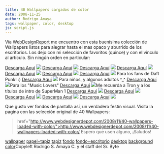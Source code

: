 ```yaml
---
title: 40 Wallpapers cargados de color
date: 2008-11-25
author: Rodrigo Amaya
tags: wallpaper, color, desktop
js: script.js
---
```


Vía [WebDesignReport](http://www.webdesignerdepot.com/) me encuentro con esta
      buenísima colección de Wallpapers listos para alegrar hasta el mas opaco y aburrido de los
      escritorios. Los dejo con mi selección de favoritos (quince) y con el vinculo al artículo. Sin
      ningún orden en particular:

[Descarga Aquí](http://www.abduzeedo.com/%7Eabduzeed/25-fantastic-deviant-wallpapers)
[![](http://2.bp.blogspot.com/_ayvorITawE4/SSwfEL-XPuI/AAAAAAAABdI/hTv_2RBQd9g/s320/231.png)](http://2.bp.blogspot.com/_ayvorITawE4/SSwfEL-XPuI/AAAAAAAABdI/hTv_2RBQd9g/s1600-h/231.png)
[Descarga Aquí](http://69efan69.deviantart.com/art/Trippy-Wallpaper-97734018)
[![](http://4.bp.blogspot.com/_ayvorITawE4/SSwfD_MmJyI/AAAAAAAABdA/fVAhmvs8K3E/s320/161.png)](http://4.bp.blogspot.com/_ayvorITawE4/SSwfD_MmJyI/AAAAAAAABdA/fVAhmvs8K3E/s1600-h/161.png)
[Descarga Aquí](http://ionboy.deviantart.com/art/Kaze-Wallpaper-81766468)
[![](http://1.bp.blogspot.com/_ayvorITawE4/SSwfD2_broI/AAAAAAAABc4/yIYxgsAykqI/s320/141.png)](http://1.bp.blogspot.com/_ayvorITawE4/SSwfD2_broI/AAAAAAAABc4/yIYxgsAykqI/s1600-h/141.png)
[Descarga Aquí](http://mixmasterangel.deviantart.com/art/wallpaper-69777061)
[![](http://4.bp.blogspot.com/_ayvorITawE4/SSwfDj6HFhI/AAAAAAAABcw/jsnfuPDLV9I/s320/11.png)](http://4.bp.blogspot.com/_ayvorITawE4/SSwfDj6HFhI/AAAAAAAABcw/jsnfuPDLV9I/s1600-h/11.png)
[Descarga Aquí](http://nithilien.deviantart.com/art/Starsfield-Rainbow-wallpaper-88081480)
[![](http://3.bp.blogspot.com/_ayvorITawE4/SSwfDEBQqDI/AAAAAAAABco/gqTRfnRkYkc/s320/9.png)](http://3.bp.blogspot.com/_ayvorITawE4/SSwfDEBQqDI/AAAAAAAABco/gqTRfnRkYkc/s1600-h/9.png)
[Descarga Aquí](http://emciem.deviantart.com/art/The-PolyGuana-Wallpaper-45476256)
[![](http://1.bp.blogspot.com/_ayvorITawE4/SSwewppEU3I/AAAAAAAABcg/bSLH091jJOU/s320/61.png)](http://1.bp.blogspot.com/_ayvorITawE4/SSwewppEU3I/AAAAAAAABcg/bSLH091jJOU/s1600-h/61.png)
[Descarga Aquí](http://mat3jko.deviantart.com/art/ART-wallpaper-85766858)
[![](http://3.bp.blogspot.com/_ayvorITawE4/SSwev4XB3HI/AAAAAAAABcY/X_gvt2madNY/s320/51.png)](http://3.bp.blogspot.com/_ayvorITawE4/SSwev4XB3HI/AAAAAAAABcY/X_gvt2madNY/s1600-h/51.png)
Para
      los fans de Daft Punk! :)
[Descarga Aquí](http://customize.org/wallpapers/48503)
[![](http://2.bp.blogspot.com/_ayvorITawE4/SSwevkvt_xI/AAAAAAAABcQ/iAmzVQ4mJEc/s320/40.png)](http://2.bp.blogspot.com/_ayvorITawE4/SSwevkvt_xI/AAAAAAAABcQ/iAmzVQ4mJEc/s1600-h/40.png)
Para
      niños, y algunos adultos ^_^
[Descarga Aquí](http://anjilyoshi.deviantart.com/art/Rainbow-Sugar-Splash-85568400)
[![](http://4.bp.blogspot.com/_ayvorITawE4/SSwevSzYMbI/AAAAAAAABcI/hxHdZOcboDs/s320/37.png)](http://4.bp.blogspot.com/_ayvorITawE4/SSwevSzYMbI/AAAAAAAABcI/hxHdZOcboDs/s1600-h/37.png)Para los "Music
      Lovers"
[Descarga Aquí](http://fastnfurious.deviantart.com/art/Rainbow-Square-62963723)
[![](http://4.bp.blogspot.com/_ayvorITawE4/SSweuxtKjbI/AAAAAAAABcA/tsqkcz2gMj0/s320/38.png)](http://4.bp.blogspot.com/_ayvorITawE4/SSweuxtKjbI/AAAAAAAABcA/tsqkcz2gMj0/s1600-h/38.png)Me recuerda a Tron
      y a los títulos de intro de SuperMan 1
[Descarga Aquí](http://www.abduzeedo.com/%7Eabduzeed/wallpaper-week-1)
[![](http://4.bp.blogspot.com/_ayvorITawE4/SSweO0DyDLI/AAAAAAAABb4/whBVWllkzYc/s320/311.png)](http://4.bp.blogspot.com/_ayvorITawE4/SSweO0DyDLI/AAAAAAAABb4/whBVWllkzYc/s1600-h/311.png)
[Descarga Aquí](http://www.abduzeedo.com/%7Eabduzeed/wallpaper-week-31)
[![](http://3.bp.blogspot.com/_ayvorITawE4/SSweOkI2hGI/AAAAAAAABbw/2GmXjVdZGqE/s320/221.png)](http://3.bp.blogspot.com/_ayvorITawE4/SSweOkI2hGI/AAAAAAAABbw/2GmXjVdZGqE/s1600-h/221.png)
[Descarga Aquí](http://firetongue8.deviantart.com/art/Inspire-wallpaper-95176146)
[![](http://2.bp.blogspot.com/_ayvorITawE4/SSweOVAO8bI/AAAAAAAABbo/5f2NpsN_Ihc/s320/17.png)](http://2.bp.blogspot.com/_ayvorITawE4/SSweOVAO8bI/AAAAAAAABbo/5f2NpsN_Ihc/s1600-h/17.png)
[Descarga Aquí](http://velitchko.deviantart.com/art/Color-wallpaper-99593269)
[![](http://3.bp.blogspot.com/_ayvorITawE4/SSweOJwsHKI/AAAAAAAABbg/TX27K5oW66E/s320/131.png)](http://3.bp.blogspot.com/_ayvorITawE4/SSweOJwsHKI/AAAAAAAABbg/TX27K5oW66E/s1600-h/131.png)
[Descarga Aquí](http://fixedys.deviantart.com/art/Fractal-Delight-Wallpaper-Pack-97629594)
[![](http://1.bp.blogspot.com/_ayvorITawE4/SSweN0GfZvI/AAAAAAAABbY/0JrwoKdrZJI/s320/112.png)](http://1.bp.blogspot.com/_ayvorITawE4/SSweN0GfZvI/AAAAAAAABbY/0JrwoKdrZJI/s1600-h/112.png)

Que gusto ver fondos de pantalla así, un verdadero festín visual. Visita la pagina con
      las selección original de 40 Wallpapers:

>  href="http://www.webdesignerdepot.com/2008/11/40-wallpapers-loaded-with-color/">http://www.webdesignerdepot.com/2008/11/40-wallpapers-loaded-with-color/
Espero
      que usen alguno, ¡Saludos!

[wallpaper](http://www.blogalaxia.com/tags/wallpaper) [papel+tapiz](http://www.blogalaxia.com/tags/papel+tapiz) [tapiz](http://www.blogalaxia.com/tags/tapiz) [fondo](http://www.blogalaxia.com/tags/fondo) [fondo+escritorio](http://www.blogalaxia.com/tags/fondo+escritorio)
      [desktop](http://www.blogalaxia.com/tags/desktop) [background](http://www.blogalaxia.com/tags/background) [color](http://www.blogalaxia.com/tags/color)Copyleft Rodrigo S. Amaya C. y el staff del Sr.
      Byte